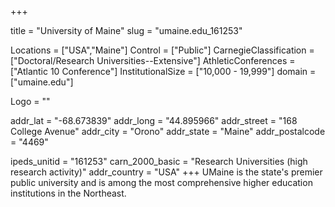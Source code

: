 
+++

title = "University of Maine"
slug = "umaine.edu_161253"

Locations = ["USA","Maine"]
Control = ["Public"]
CarnegieClassification = ["Doctoral/Research Universities--Extensive"]
AthleticConferences = ["Atlantic 10 Conference"]
InstitutionalSize = ["10,000 - 19,999"]
domain = ["umaine.edu"]

Logo = ""

addr_lat = "-68.673839"
addr_long = "44.895966"
addr_street = "168 College Avenue"
addr_city = "Orono"
addr_state = "Maine"
addr_postalcode = "4469"

ipeds_unitid = "161253"
carn_2000_basic = "Research Universities (high research activity)"
addr_country = "USA"
+++
    UMaine is the state's premier public university and is among the most comprehensive higher education institutions in the Northeast.
